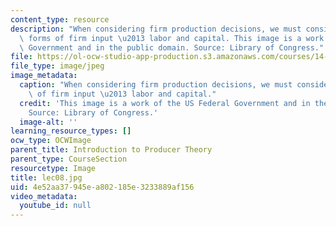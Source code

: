 ```yaml
---
content_type: resource
description: "When considering firm production decisions, we must consider the two\
  \ forms of firm input \u2013 labor and capital. This image is a work of the US Federal\
  \ Government and in the public domain. Source: Library of Congress."
file: https://ol-ocw-studio-app-production.s3.amazonaws.com/courses/14-01sc-principles-of-microeconomics-fall-2011/4e52aa37945ea802185e3233889af156_lec08.jpg
file_type: image/jpeg
image_metadata:
  caption: "When considering firm production decisions, we must consider the two forms\
    \ of firm input \u2013 labor and capital."
  credit: 'This image is a work of the US Federal Government and in the public domain.
    Source: Library of Congress.'
  image-alt: ''
learning_resource_types: []
ocw_type: OCWImage
parent_title: Introduction to Producer Theory
parent_type: CourseSection
resourcetype: Image
title: lec08.jpg
uid: 4e52aa37-945e-a802-185e-3233889af156
video_metadata:
  youtube_id: null
---
```

